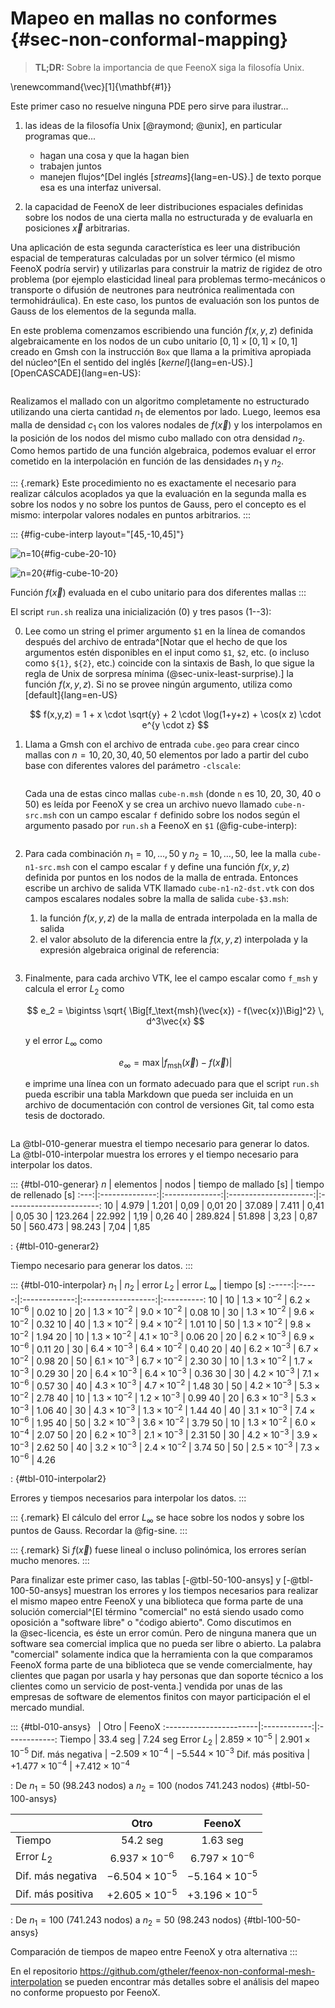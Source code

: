# Mapeo en mallas no conformes {#sec-non-conformal-mapping}

> **TL;DR:** Sobre la importancia de que FeenoX siga la filosofía Unix.

\renewcommand{\vec}[1]{\mathbf{#1}}

Este primer caso no resuelve ninguna PDE pero sirve para ilustrar...

 1. las ideas de la filosofía Unix [@raymond; @unix], en particular programas que...

    * hagan una cosa y que la hagan bien
    * trabajen juntos
    * manejen flujos^[Del inglés [_streams_]{lang=en-US}.] de texto porque esa es una interfaz universal.
    
 2. la capacidad de FeenoX de leer distribuciones espaciales definidas sobre los nodos de una cierta malla no estructurada y de evaluarla en posiciones $\vec{x}$ arbitrarias.
 
Una aplicación de esta segunda característica es leer una distribución espacial de temperaturas calculadas por un solver térmico (el mismo FeenoX podría servir) y utilizarlas para construir la matriz de rigidez de otro problema (por ejemplo elasticidad lineal para problemas termo-mecánicos o transporte o difusión de neutrones para neutrónica realimentada con termohidráulica). En este caso, los puntos de evaluación son los puntos de Gauss de los elementos de la segunda malla.

En este problema comenzamos escribiendo una función $f(x,y,z)$ definida algebraicamente en los nodos de un cubo unitario $[0,1]\times[0,1]\times[0,1]$ creado en Gmsh con la instrucción `Box` que llama a la primitiva apropiada del núcleo^[En el sentido del inglés [_kernel_]{lang=en-US}.] [OpenCASCADE]{lang=en-US}:

```{.geo include="cube.geo"}
```

Realizamos el mallado con un algoritmo completamente no estructurado utilizando una cierta cantidad $n_1$ de elementos por lado.
Luego, leemos esa malla de densidad $c_1$ con los valores nodales de $f(\vec{x})$ y los interpolamos en la posición de los nodos del mismo cubo mallado con otra densidad $n_2$.
Como hemos partido de una función algebraica, podemos evaluar el error cometido en la interpolación en función de las densidades $n_1$ y $n_2$.

::: {.remark}
Este procedimiento no es exactamente el necesario para realizar cálculos acoplados ya que la evaluación en la segunda malla es sobre los nodos y no sobre los puntos de Gauss, pero el concepto es el mismo: interpolar valores nodales en puntos arbitrarios.
:::

::: {#fig-cube-interp layout="[45,-10,45]"}

![$n=10$](cube-20-10.png){#fig-cube-20-10}

![$n=20$](cube-10-20.png){#fig-cube-10-20}


Función $f(\vec{x})$ evaluada en el cubo unitario para dos diferentes mallas
:::

El script `run.sh` realiza una inicialización (0) y tres pasos (1--3):

 0. Lee como un string el primer argumento `$1` en la línea de comandos después del archivo de entrada^[Notar que el hecho de que los argumentos estén disponibles en el input como `$1`, `$2`, etc. (o incluso como `${1}`, `${2}`, etc.) coincide con la sintaxis de Bash, lo que sigue la regla de Unix de sorpresa mínima (@sec-unix-least-surprise).] la función $f(x,y,z)$. Si no se provee ningún argumento, utiliza como [default]{lang=en-US}
 
    $$
    f(x,y,z) = 1 + x \cdot \sqrt{y} + 2 \cdot \log(1+y+z) + \cos(x z) \cdot e^{y \cdot z}
    $$

 1. Llama a Gmsh con el archivo de entrada `cube.geo` para crear cinco mallas con $n=10, 20, 30, 40, 50$ elementos por lado a partir del cubo base con diferentes valores del parámetro `-clscale`:
 
    ```{.geo include="cube.geo"}
    ```
 
    Cada una de estas cinco mallas `cube-n.msh` (donde `n` es 10, 20, 30, 40 o 50) es leída por FeenoX y se crea un archivo nuevo llamado `cube-n-src.msh` con un campo escalar `f` definido sobre los nodos según el argumento pasado por `run.sh` a FeenoX en `$1` (@fig-cube-interp):
 
    ```{.feenox include="create.fee"}
    ```
    
 2. Para cada combinación $n_1=10,\dots,50$ y $n_2=10,\dots,50$, lee la malla `cube-n1-src.msh` con el campo escalar `f` y define una función $f(x,y,z)$ definida por puntos en los nodos de la malla de entrada. Entonces escribe un archivo de salida VTK llamado `cube-n1-n2-dst.vtk` con dos campos escalares nodales sobre la malla de salida `cube-$3.msh`:

    1. la función $f(x,y,z)$ de la malla de entrada interpolada en la malla de salida
    2. el valor absoluto de la diferencia entre la $f(x,y,z)$ interpolada y la expresión algebraica original de referencia:

    ```{.feenox include="interpolate.fee"}
    ```

 3. Finalmente, para cada archivo VTK, lee el campo escalar como `f_msh` y calcula el error $L_2$ como
 
    $$
    e_2 = \bigintss \sqrt{ \Big[f_\text{msh}(\vec{x}) - f(\vec{x})\Big]^2} \, d^3\vec{x} 
    $$
    
    y el error $L_\infty$ como
    
    $$
    e_\infty = \max \Big| f_\text{msh}(\vec{x}) - f(\vec{x})\Big|
    $$
    
    e imprime una línea con un formato adecuado para que el script `run.sh` pueda escribir una tabla Markdown que pueda ser incluida en un archivo de documentación con control de versiones Git, tal como esta tesis de doctorado.
    
 
    ```{.feenox include="interpolate.fee"}
    ```



    
La @tbl-010-generar muestra el tiempo necesario para generar lo datos.
La @tbl-010-interpolar muestra los errores y el tiempo necesario para interpolar los datos.
 
::: {#tbl-010-generar}
 $n$ |    elementos   |     nodos      | tiempo de mallado [s] | tiempo de rellenado [s] 
:---:|:--------------:|:--------------:|:---------------------:|:-----------------------:
 10  |  4.979 | 1.201 | 0,09 | 0,01
 20  |  37.089 | 7.411 | 0,41 | 0,05
 30  |  123.264 | 22.992 | 1,19 | 0,26
 40  |  289.824 | 51.898 | 3,23 | 0,87
 50  |  560.473 | 98.243 | 7,04 | 1,85

: {#tbl-010-generar2}
 
Tiempo necesario para generar los datos.
:::


::: {#tbl-010-interpolar}
 $n_1$ | $n_2$ | error $L_2$ | error $L_\infty$ | tiempo [s] 
:-----:|:-----:|:-------------:|:------------------:|:----------:
10 | 10 | $1.3 \times 10^{-2}$ | $6.2 \times 10^{-6}$ | 0.02
10 | 20 | $1.3 \times 10^{-2}$ | $9.0 \times 10^{-2}$ | 0.08
10 | 30 | $1.3 \times 10^{-2}$ | $9.6 \times 10^{-2}$ | 0.32
10 | 40 | $1.3 \times 10^{-2}$ | $9.4 \times 10^{-2}$ | 1.01
10 | 50 | $1.3 \times 10^{-2}$ | $9.8 \times 10^{-2}$ | 1.94
20 | 10 | $1.3 \times 10^{-2}$ | $4.1 \times 10^{-3}$ | 0.06
20 | 20 | $6.2 \times 10^{-3}$ | $6.9 \times 10^{-6}$ | 0.11
20 | 30 | $6.4 \times 10^{-3}$ | $6.4 \times 10^{-2}$ | 0.40
20 | 40 | $6.2 \times 10^{-3}$ | $6.7 \times 10^{-2}$ | 0.98
20 | 50 | $6.1 \times 10^{-3}$ | $6.7 \times 10^{-2}$ | 2.30
30 | 10 | $1.3 \times 10^{-2}$ | $1.7 \times 10^{-3}$ | 0.29
30 | 20 | $6.4 \times 10^{-3}$ | $6.4 \times 10^{-3}$ | 0.36
30 | 30 | $4.2 \times 10^{-3}$ | $7.1 \times 10^{-6}$ | 0.57
30 | 40 | $4.3 \times 10^{-3}$ | $4.7 \times 10^{-2}$ | 1.48
30 | 50 | $4.2 \times 10^{-3}$ | $5.3 \times 10^{-2}$ | 2.78
40 | 10 | $1.3 \times 10^{-2}$ | $1.2 \times 10^{-3}$ | 0.99
40 | 20 | $6.3 \times 10^{-3}$ | $5.3 \times 10^{-3}$ | 1.06
40 | 30 | $4.3 \times 10^{-3}$ | $1.3 \times 10^{-2}$ | 1.44
40 | 40 | $3.1 \times 10^{-3}$ | $7.4 \times 10^{-6}$ | 1.95
40 | 50 | $3.2 \times 10^{-3}$ | $3.6 \times 10^{-2}$ | 3.79
50 | 10 | $1.3 \times 10^{-2}$ | $6.0 \times 10^{-4}$ | 2.07
50 | 20 | $6.2 \times 10^{-3}$ | $2.1 \times 10^{-3}$ | 2.31
50 | 30 | $4.2 \times 10^{-3}$ | $3.9 \times 10^{-3}$ | 2.62
50 | 40 | $3.2 \times 10^{-3}$ | $2.4 \times 10^{-2}$ | 3.74
50 | 50 | $2.5 \times 10^{-3}$ | $7.3 \times 10^{-6}$ | 4.26

: {#tbl-010-interpolar2}
 
Errores y tiempos necesarios para interpolar los datos. 
:::

::: {.remark}
El cálculo del error $L_\infty$ se hace sobre los nodos y sobre los puntos de Gauss.
Recordar la @fig-sine.
:::

::: {.remark}
Si $f(\vec{x})$ fuese lineal o incluso polinómica, los errores serían mucho menores.
:::

Para finalizar este primer caso, las tablas [-@tbl-50-100-ansys] y [-@tbl-100-50-ansys] muestran los errores y los tiempos necesarios para realizar el mismo mapeo entre FeenoX y una biblioteca que forma parte de una solución comercial^[El término "comercial" no está siendo usado como oposición a "software libre" o "ćodigo abierto". Como discutimos en la @sec-licencia, es éste un error común. Pero de ninguna manera que un software sea comercial implica que no pueda ser libre o abierto. La palabra "comercial" solamente indica que la herramienta con la que comparamos FeenoX forma parte de una biblioteca que se vende comercialmente, hay clientes que pagan por usarla y hay personas que dan soporte técnico a los clientes como un servicio de post-venta.] vendida por unas de las empresas de software de elementos finitos con mayor participación el el mercado mundial.

::: {#tbl-010-ansys}
                        |     Otro     |    FeenoX
:-----------------------|:------------:|:------------:
 Tiempo                 |  $33.4$ seg    |    $7.24$ seg
 Error $L_2$            |   $2.859 \times 10^{-5}$  |   $2.901 \times 10^{-5}$
 Dif. más negativa      |  $-2.509 \times 10^{-4}$  |  $-5.544 \times 10^{-3}$
 Dif. más positiva      |  $+1.477 \times 10^{-4}$  |  $+7.412 \times 10^{-4}$

: De $n_1 = 50$ (98.243 nodos) a $n_2 = 100$ (nodos 741.243 nodos) {#tbl-50-100-ansys}


                        |     Otro     |    FeenoX
:-----------------------|:------------:|:------------:
 Tiempo                 |     $54.2$ seg    |    $1.63$ seg
 Error $L_2$            |   $6.937 \times 10^{-6}$  |   $6.797 \times 10^{-6}$
 Dif. más negativa      |  $-6.504 \times 10^{-5}$  |  $-5.164 \times 10^{-5}$
 Dif. más positiva      |  $+2.605 \times 10^{-5}$  |  $+3.196 \times 10^{-5}$

: De $n_1 = 100$ (741.243 nodos) a $n_2 = 50$ (98.243 nodos) {#tbl-100-50-ansys}

Comparación de tiempos de mapeo entre FeenoX y otra alternativa
:::


En el repositorio <https://github.com/gtheler/feenox-non-conformal-mesh-interpolation> se pueden encontrar más detalles sobre el análisis del mapeo no conforme propuesto por FeenoX.
